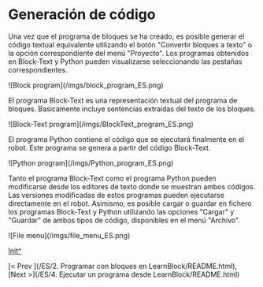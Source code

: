 <a name="Init"></a>

# Generación de código

Una vez que el programa de bloques se ha creado, es posible generar el código textual equivalente utilizando el botón "Convertir bloques a texto" o la opción correspondiente del menú "Proyecto". Los programas obtenidos en Block-Text y Python pueden visualizarse seleccionando las pestañas correspondientes.

 ![Block program](<sharepath>/imgs/block_program_ES.png)
 
El programa Block-Text es una representación textual del programa de bloques. Basicamente incluye sentencias extraídas del texto de los bloques.

 ![Block-Text program](<sharepath>/imgs/BlockText_program_ES.png)
 
El programa Python contiene el código que se ejecutará finalmente en el robot. Este programa se genera a partir del código Block-Text.
 
 ![Python program](<sharepath>/imgs/Python_program_ES.png)

Tanto el programa Block-Text como el programa Python pueden modificarse desde los editores de texto donde se muestran ambos códigos. Las versiones modificadas de estos programas pueden ejecutarse directamente en el robot. Asimismo, es posible cargar o guardar en fichero los programas Block-Text y Python utilizando las opciones "Cargar" y "Guardar" de ambos tipos de código, disponibles en el menú "Archivo". 
 
 ![File menu](<sharepath>/imgs/file_menu_ES.png)
 
[Init^](#Init)

[< Prev ](<hidepath>/ES/2. Programar con bloques en LearnBlock/README.html), [Next >](<hidepath>/ES/4. Ejecutar un programa desde LearnBlock/README.html)
